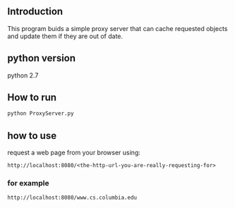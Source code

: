 ## Introduction
This program buids a simple proxy server that can cache requested objects and update them if they are out of date.

## python version
python 2.7

## How to run

```python 
python ProxyServer.py
```
## how to use
request a web page from your browser using:
```
http://localhost:8080/<the-http-url-you-are-really-requesting-for>
```
### for example
```
http://localhost:8080/www.cs.columbia.edu
```

